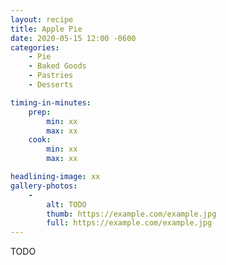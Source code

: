 ```yaml
---
layout: recipe
title: Apple Pie
date: 2020-05-15 12:00 -0600
categories:
    - Pie
    - Baked Goods
    - Pastries
    - Desserts

timing-in-minutes:
    prep:
        min: xx
        max: xx
    cook:
        min: xx
        max: xx

headlining-image: xx
gallery-photos:
    -
        alt: TODO
        thumb: https://example.com/example.jpg
        full: https://example.com/example.jpg
---
```



TODO
